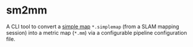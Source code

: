 # sm2mm

A CLI tool to convert a [simple map](https://docs.mrpt.org/reference/latest/class_mrpt_maps_CSimpleMap.html) `*.simplemap`
(from a SLAM mapping session) into a metric map (`*.mm`) via a configurable pipeline configuration file.


